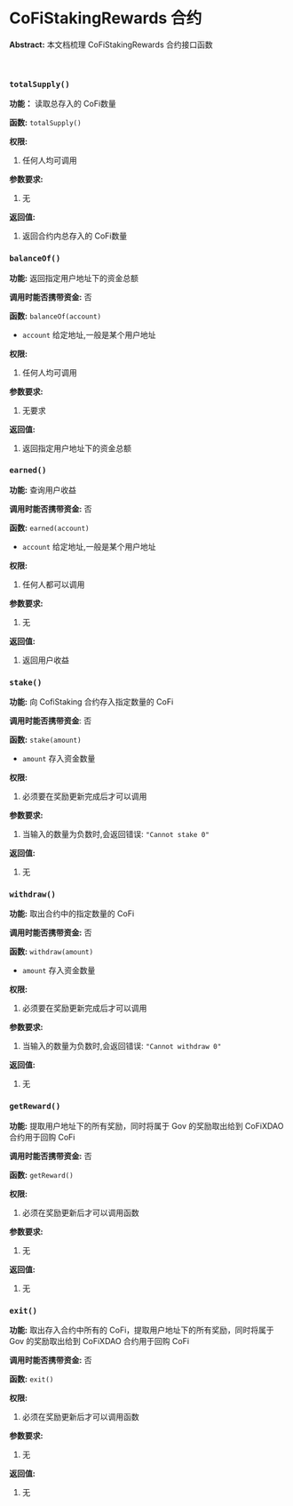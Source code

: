 # CoFiStakingRewards 合约

**Abstract:** 本文档梳理 CoFiStakingRewards 合约接口函数

&emsp;


### `totalSupply()`

**功能：** 读取总存入的 CoFi数量

**函数:** `totalSupply()`

**权限:** 
1. 任何人均可调用

**参数要求:**
1. 无

**返回值:**
1. 返回合约内总存入的 CoFi数量

### `balanceOf()`

**功能:** 返回指定用户地址下的资金总额

**调用时能否携带资金:** 否

**函数:** `balanceOf(account)`

   + `account` 给定地址,一般是某个用户地址

**权限:** 
1. 任何人均可调用

**参数要求:**
1. 无要求

**返回值:**
1. 返回指定用户地址下的资金总额



### `earned()`

**功能:** 查询用户收益

**调用时能否携带资金:** 否

**函数:** `earned(account)`

   + `account` 给定地址,一般是某个用户地址

**权限:**
1. 任何人都可以调用

**参数要求:**
1. 无

**返回值:**
1. 返回用户收益



### `stake()`

**功能:** 向 CofiStaking 合约存入指定数量的 CoFi

**调用时能否携带资金**: 否

**函数:** `stake(amount)`

   + `amount` 存入资金数量

**权限:**

1. 必须要在奖励更新完成后才可以调用

**参数要求:**

1. 当输入的数量为负数时,会返回错误: `"Cannot stake 0"`

**返回值:**
1. 无


### `withdraw()`
**功能:** 取出合约中的指定数量的 CoFi

**调用时能否携带资金:** 否

**函数:** `withdraw(amount)`

   + `amount` 存入资金数量

**权限:**
1. 必须要在奖励更新完成后才可以调用

**参数要求:**
1. 当输入的数量为负数时,会返回错误: `"Cannot withdraw 0"`

**返回值:**
1. 无


### `getReward()` 

**功能:** 提取用户地址下的所有奖励，同时将属于 Gov 的奖励取出给到 CoFiXDAO 合约用于回购 CoFi

**调用时能否携带资金:** 否

**函数:** `getReward()`

**权限:**
1. 必须在奖励更新后才可以调用函数

**参数要求:**
1. 无

**返回值:**
1. 无

### `exit()` 

**功能:** 取出存入合约中所有的 CoFi，提取用户地址下的所有奖励，同时将属于 Gov 的奖励取出给到 CoFiXDAO 合约用于回购 CoFi

**调用时能否携带资金:** 否

**函数:** `exit()`

**权限:**

1. 必须在奖励更新后才可以调用函数

**参数要求:**

1. 无

**返回值:**

1. 无